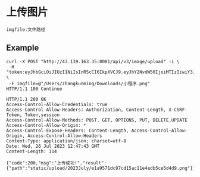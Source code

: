 # 上传图片

	imgfile:文件路径

## Example

	curl -X POST "http://43.139.163.35:8081/api/v3/image/upload" -i \
	 -H "token:eyJhbGciOiJIUzI1NiIsInR5cCI6IkpXVCJ9.eyJhY2NvdW50IjoiMTIzIiwiY3JlYXRlX3RpbWUiOjE2OTAzNzQwNDh9.v8EnBzvNZ9lPotme6RxevBMQfxw9HQkum3tQeBWKAMg" \
	 -F imgfile=@"/Users/zhangkunming/Downloads/小程序.png"
	HTTP/1.1 100 Continue

	HTTP/1.1 200 OK
	Access-Control-Allow-Credentials: true
	Access-Control-Allow-Headers: Authorization, Content-Length, X-CSRF-Token, Token,session
	Access-Control-Allow-Methods: POST, GET, OPTIONS, PUT, DELETE,UPDATE
	Access-Control-Allow-Origin: *
	Access-Control-Expose-Headers: Content-Length, Access-Control-Allow-Origin, Access-Control-Allow-Headers
	Content-Type: application/json; charset=utf-8
	Date: Wed, 26 Jul 2023 12:47:43 GMT
	Content-Length: 114

	{"code":200,"msg":"上传成功!","result":{"path":"static/upload/2023July/e1a9571dc97cd15ac11e4edb5ce5d4d9.png"}}
